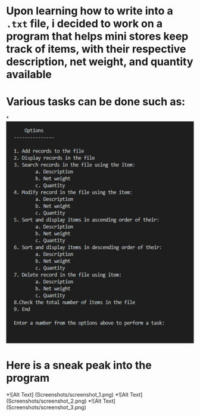 # Upon learning how to write into a `.txt` file, i decided to work on a program that helps mini stores keep track of items, with their respective description, net weight, and quantity available

# Various tasks can be done such as:
*![Alt Text](Screenshots/options.png)

# Here is a sneak peak into the program
*![Alt Text] (Screenshots/screenshot_1.png)
*![Alt Text] (Screenshots/screenshot_2.png)
*![Alt Text] (Screenshots/screenshot_3.png)
